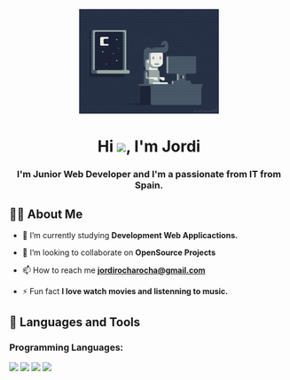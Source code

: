 <div align="center">
 <a href="#"><img width="50%" src="https://github.com/jordirocha/jordirocha/blob/main/header.gif" /></a>
</div>

<h1 align="center">Hi <img src="https://raw.githubusercontent.com/MartinHeinz/MartinHeinz/master/wave.gif" width="30px">, I'm Jordi</h1>
<h3 align="center">I'm Junior Web Developer and I'm a passionate from IT from Spain.</h3>

## 🙋‍♂️ About Me

- 🌱 I’m currently studying **Development Web Applicactions.**

- 👯 I’m looking to collaborate on **OpenSource Projects**

- 📫 How to reach me **jordirocharocha@gmail.com**

- ⚡ Fun fact **I love watch movies and listenning to music.**

## 🚀 Languages and Tools

### Programming Languages:
<p align="left"> 
   <img src="https://img.icons8.com/color/48/000000/java-coffee-cup-logo--v2.png"/>
   <img src="https://img.icons8.com/color/48/000000/c-sharp-logo.png"/>
 <img src="https://img.icons8.com/color/48/000000/javascript--v1.png"/>
 <img src="https://external-content.duckduckgo.com/iu/?u=https%3A%2F%2Flogos-download.com%2Fwp-content%2Fuploads%2F2016%2F09%2FPHP_logo.png&f=1&nofb=1" heigth="48"/>
 </p>

<!-- <div align="center">
 <img src="https://github.com/jordirocha/jordirocha/blob/main/header.gif" />
 </div>

</br>
It's a pleasure for me that you stay here, on my repository. Here you will see all my projects that I developed and also all lenguages I used during process of my increase profesionality related to programming.  

### Programming Languages:
![Shell Script](https://img.shields.io/badge/shell_script-%23121011.svg?style=for-the-badge&logo=gnu-bash&logoColor=white)
![C#](https://img.shields.io/badge/c%23-%23239120.svg?style=for-the-badge&logo=c-sharp&logoColor=white)
![Java](https://img.shields.io/badge/java-%23ED8B00.svg?style=for-the-badge&logo=java&logoColor=white)
![JavaScript](https://img.shields.io/badge/javascript-%23323330.svg?style=for-the-badge&logo=javascript&logoColor=%23F7DF1E)
![CSS3](https://img.shields.io/badge/css3-%231572B6.svg?style=for-the-badge&logo=css3&logoColor=white)
![HTML5](https://img.shields.io/badge/html5-%23E34F26.svg?style=for-the-badge&logo=html5&logoColor=white)
### Databases:
![MicrosoftSQLServer](https://img.shields.io/badge/Microsoft%20SQL%20Sever-CC2927?style=for-the-badge&logo=microsoft%20sql%20server&logoColor=white)
![Oracle](https://img.shields.io/badge/oracle-%23F00000.svg?style=for-the-badge&logo=oracle&logoColor=white)
![MongoDB](https://img.shields.io/badge/MongoDB-%234ea94b.svg?style=for-the-badge&logo=mongodb&logoColor=white)
### Frameworks, Platforms and Libraries:
![.Net](https://img.shields.io/badge/.NET-5C2D91?style=for-the-badge&logo=.net&logoColor=white)
![Bootstrap](https://img.shields.io/badge/bootstrap-%23563D7C.svg?style=for-the-badge&logo=bootstrap&logoColor=white)
![jQuery](https://img.shields.io/badge/jquery-%230769AD.svg?style=for-the-badge&logo=jquery&logoColor=white)
![NodeJS](https://img.shields.io/badge/node.js-%2343853D.svg?style=for-the-badge&logo=node.js&logoColor=white)
### IDEs/Editors:
![NetBeans IDE](https://img.shields.io/badge/NetBeansIDE-1B6AC6.svg?style=for-the-badge&logo=apache-netbeans-ide&logoColor=white)
![Visual Studio Code](https://img.shields.io/badge/VisualStudioCode-0078d7.svg?style=for-the-badge&logo=visual-studio-code&logoColor=white)
![Visual Studio](https://img.shields.io/badge/VisualStudio-5C2D91.svg?style=for-the-badge&logo=visual-studio&logoColor=white)
### Operating System
![Linux](https://img.shields.io/badge/Linux-FCC624?style=for-the-badge&logo=linux&logoColor=black)
![Windows 10](https://img.shields.io/badge/Windows-0078D6?style=for-the-badge&logo=windows&logoColor=white)
### Version Control:
![Git](https://img.shields.io/badge/git-%23F05033.svg?style=for-the-badge&logo=git&logoColor=white)
![GitHub](https://img.shields.io/badge/github-%23121011.svg?style=for-the-badge&logo=github&logoColor=white)
### Social:
![Gmail](https://img.shields.io/badge/Gmail-D14836?style=for-the-badge&logo=gmail&logoColor=white)

### About my GitHub:
[![Top Langs](https://github-readme-stats.vercel.app/api/top-langs/?username=jordirocha&layout=compact&exclude_repo=Proyecto-Atlantis-.NET,Programacion&langs_count=10)](https://github.com/anuraghazra/github-readme-stats)

![Anurag's GitHub stats](https://github-readme-stats.vercel.app/api?username=jordirocha&show_icons=true&theme=radical&gb_color=#03040d)

 -->
